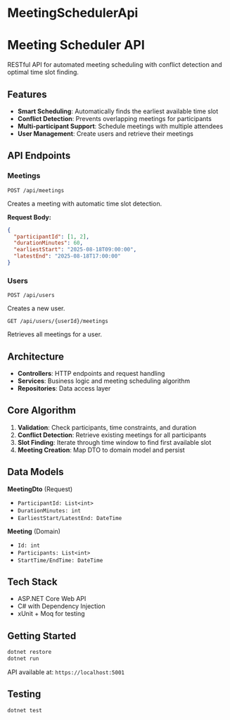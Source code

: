 # MeetingSchedulerApi
# Meeting Scheduler API

RESTful API for automated meeting scheduling with conflict detection and optimal time slot finding.

## Features

- **Smart Scheduling**: Automatically finds the earliest available time slot
- **Conflict Detection**: Prevents overlapping meetings for participants
- **Multi-participant Support**: Schedule meetings with multiple attendees
- **User Management**: Create users and retrieve their meetings

## API Endpoints

### Meetings
```http
POST /api/meetings
```
Creates a meeting with automatic time slot detection.

**Request Body:**
```json
{
  "participantId": [1, 2],
  "durationMinutes": 60,
  "earliestStart": "2025-08-18T09:00:00",
  "latestEnd": "2025-08-18T17:00:00"
}
```

### Users
```http
POST /api/users
```
Creates a new user.

```http
GET /api/users/{userId}/meetings
```
Retrieves all meetings for a user.

## Architecture

- **Controllers**: HTTP endpoints and request handling
- **Services**: Business logic and meeting scheduling algorithm
- **Repositories**: Data access layer

## Core Algorithm

1. **Validation**: Check participants, time constraints, and duration
2. **Conflict Detection**: Retrieve existing meetings for all participants
3. **Slot Finding**: Iterate through time window to find first available slot
4. **Meeting Creation**: Map DTO to domain model and persist

## Data Models

**MeetingDto** (Request)
- `ParticipantId: List<int>`
- `DurationMinutes: int`
- `EarliestStart/LatestEnd: DateTime`

**Meeting** (Domain)
- `Id: int`
- `Participants: List<int>`
- `StartTime/EndTime: DateTime`

## Tech Stack

- ASP.NET Core Web API
- C# with Dependency Injection
- xUnit + Moq for testing

## Getting Started

```bash
dotnet restore
dotnet run
```

API available at: `https://localhost:5001`

## Testing

```bash
dotnet test
```
